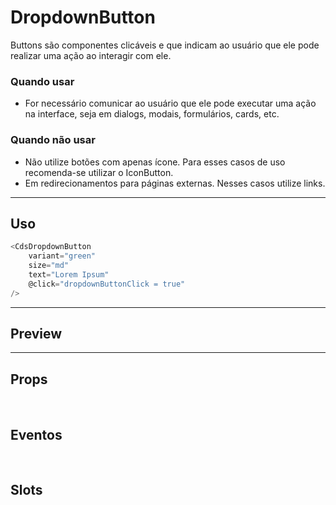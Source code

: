 # DropdownButton

Buttons são componentes clicáveis e que indicam ao usuário que ele pode realizar uma ação ao interagir com ele.

### Quando usar

- For necessário comunicar ao usuário que ele pode executar uma ação na interface,
  seja em dialogs, modais, formulários, cards, etc.

### Quando não usar

- Não utilize botões com apenas ícone. Para esses casos de uso recomenda-se utilizar o IconButton.
- Em redirecionamentos para páginas externas. Nesses casos utilize links.

---

## Uso

```js
<CdsDropdownButton
	variant="green"
	size="md"
	text="Lorem Ipsum"
	@click="dropdownButtonClick = true"
/>
```

---

## Preview

<PreviewContainer
	:component="CdsDropdownButton"
	:events="cdsDropdownButtonEvents"
/>

---

## Props

<APITable
	name="DropdownButton"
	section="props"
/>
<br />

## Eventos

<APITable
	name="DropdownButton"
	section="events"
/>
<br />

## Slots

<APITable
	name="DropdownButton"
	section="slots"
/>

<script setup>
import CdsDropdownButton from '@/components/DropdownButton.vue';

const cdsDropdownButtonEvents = [
	'dropdownButton-click'
];
</script>
